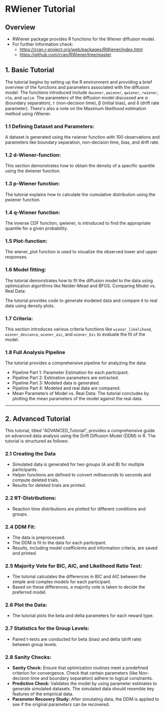 # RWiener Tutorial

## Overview
- RWiener package provides R functions for the Wiener diffusion model.
- For further Information check:
  - https://cran.r-project.org/web/packages/RWiener/index.html
  - https://github.com/cran/RWiener/tree/master

## 1. Basic Tutorial
The tutorial begins by setting up the R environment and providing a brief overview of the functions and parameters associated with the diffusion model.
The functions introduced include `dwiener`, `pwiener`, `qwiener`, `rwiener`, `nlm`, and `optim`.
The parameters of the diffusion model discussed are α (boundary separation), 𝜏 (non-decision time), β (initial bias), and δ (drift rate parameter).
There's also a note on the Maximum likelihood estimation method using rWiener.


### 1.1 Defining Dataset and Parameters:

A dataset is generated using the rwiener function with 100 observations and parameters like boundary separation, non-decision time, bias, and drift rate.

### 1.2 d-Wiener-function:

This section demonstrates how to obtain the density of a specific quantile using the dwiener function.

### 1.3 p-Wiener function:

The tutorial explains how to calculate the cumulative distribution using the pwiener function.

### 1.4 q-Wiener function:

The inverse CDF function, qwiener, is introduced to find the appropriate quantile for a given probability.

### 1.5 Plot-function:

The wiener_plot function is used to visualize the observed lower and upper responses.

### 1.6 Model fitting:

The tutorial demonstrates how to fit the diffusion model to the data using optimization algorithms like Nelder-Mead and BFGS.
Comparing Model vs. Real Data:

The tutorial provides code to generate modeled data and compare it to real data using density plots.
### 1.7 Criteria:

This section introduces various criteria functions like `wiener_likelihood`, `wiener_deviance`, `wiener_aic`, and `wiener_bic` to evaluate the fit of the model.

### 1.8 Full Analysis Pipeline
The tutorial provides a comprehensive pipeline for analyzing the data:
- Pipeline Part 1: Parameter Estimation for each participant.
- Pipeline Part 2: Estimation parameters are extracted.
- Pipeline Part 3: Modeled data is generated.
- Pipeline Part 4: Modeled and real data are compared.
- Mean Parameters of Model vs. Real Data: The tutorial concludes by plotting the mean parameters of the model against the real data.


---


## 2. Advanced Tutorial

This tutorial, titled "ADVANCED_Tutorial", provides a comprehensive guide on advanced data analysis using the Drift Diffusion Model (DDM) in R. The tutorial is structured as follows:

### 2.1 Creating the Data
- Simulated data is generated for two groups (A and B) for multiple participants.
- Helper functions are defined to convert milliseconds to seconds and compute deleted trials.
- Results for deleted trials are printed.

### 2.2 RT-Distributions:

- Reaction time distributions are plotted for different conditions and groups.

### 2.4 DDM Fit:
- The data is preprocessed.
- The DDM is fit to the data for each participant.
- Results, including model coefficients and information criteria, are saved and printed.

### 2.5 Majority Vote for BIC, AIC, and Likelihood Ratio Test:

- The tutorial calculates the differences in BIC and AIC between the simple and complex models for each participant.
- Based on these differences, a majority vote is taken to decide the preferred model.

### 2.6 Plot the Data:

- The tutorial plots the beta and delta parameters for each reward type.

### 2.7 Statistics for the Group Levels:

- Paired t-tests are conducted for beta (bias) and delta (drift rate) between group levels.

### 2.8 Sanity Checks:

- __Sanity Check:__ Ensure that optimization routines meet a predefined criterion for convergence. Check that certain parameters (like Non-decision time and boundary separation) adhere to logical constraints.
- __Predictive Check:__ Validates the model by using parameter estimates to generate simulated datasets. The simulated data should resemble key features of the empirical data.
- __Parameter Recovery Study:__ After simulating data, the DDM is applied to see if the original parameters can be recovered.

